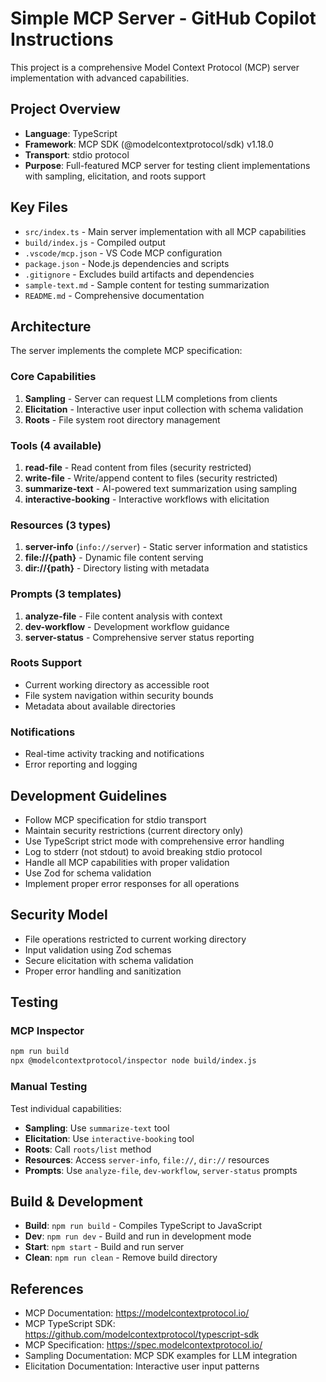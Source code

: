 # Simple MCP Server - GitHub Copilot Instructions

This project is a comprehensive Model Context Protocol (MCP) server implementation with advanced capabilities.

## Project Overview
- **Language**: TypeScript
- **Framework**: MCP SDK (@modelcontextprotocol/sdk) v1.18.0
- **Transport**: stdio protocol
- **Purpose**: Full-featured MCP server for testing client implementations with sampling, elicitation, and roots support

## Key Files
- `src/index.ts` - Main server implementation with all MCP capabilities
- `build/index.js` - Compiled output
- `.vscode/mcp.json` - VS Code MCP configuration
- `package.json` - Node.js dependencies and scripts
- `.gitignore` - Excludes build artifacts and dependencies
- `sample-text.md` - Sample content for testing summarization
- `README.md` - Comprehensive documentation

## Architecture
The server implements the complete MCP specification:

### **Core Capabilities**
1. **Sampling** - Server can request LLM completions from clients
2. **Elicitation** - Interactive user input collection with schema validation
3. **Roots** - File system root directory management

### **Tools (4 available)**
1. **read-file** - Read content from files (security restricted)
2. **write-file** - Write/append content to files (security restricted)
3. **summarize-text** - AI-powered text summarization using sampling
4. **interactive-booking** - Interactive workflows with elicitation

### **Resources (3 types)**
1. **server-info** (`info://server`) - Static server information and statistics
2. **file://{path}** - Dynamic file content serving
3. **dir://{path}** - Directory listing with metadata

### **Prompts (3 templates)**
1. **analyze-file** - File content analysis with context
2. **dev-workflow** - Development workflow guidance
3. **server-status** - Comprehensive server status reporting

### **Roots Support**
- Current working directory as accessible root
- File system navigation within security bounds
- Metadata about available directories

### **Notifications**
- Real-time activity tracking and notifications
- Error reporting and logging
## Development Guidelines
- Follow MCP specification for stdio transport
- Maintain security restrictions (current directory only)
- Use TypeScript strict mode with comprehensive error handling
- Log to stderr (not stdout) to avoid breaking stdio protocol
- Handle all MCP capabilities with proper validation
- Use Zod for schema validation
- Implement proper error responses for all operations

## Security Model
- File operations restricted to current working directory
- Input validation using Zod schemas
- Secure elicitation with schema validation
- Proper error handling and sanitization

## Testing
### MCP Inspector
```bash
npm run build
npx @modelcontextprotocol/inspector node build/index.js
```

### Manual Testing
Test individual capabilities:
- **Sampling**: Use `summarize-text` tool
- **Elicitation**: Use `interactive-booking` tool
- **Roots**: Call `roots/list` method
- **Resources**: Access `server-info`, `file://`, `dir://` resources
- **Prompts**: Use `analyze-file`, `dev-workflow`, `server-status` prompts

## Build & Development
- **Build**: `npm run build` - Compiles TypeScript to JavaScript
- **Dev**: `npm run dev` - Build and run in development mode
- **Start**: `npm start` - Build and run server
- **Clean**: `npm run clean` - Remove build directory

## References
- MCP Documentation: https://modelcontextprotocol.io/
- MCP TypeScript SDK: https://github.com/modelcontextprotocol/typescript-sdk
- MCP Specification: https://spec.modelcontextprotocol.io/
- Sampling Documentation: MCP SDK examples for LLM integration
- Elicitation Documentation: Interactive user input patterns
